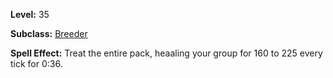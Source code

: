 <!-- TITLE: Spell: Pack Treatment -->
<!-- SUBTITLE:  -->

**Level:** 35

**Subclass:** [Breeder](breeder)

**Spell Effect:** Treat the entire pack, heaaling your group for 160 to 225 every tick for 0:36.